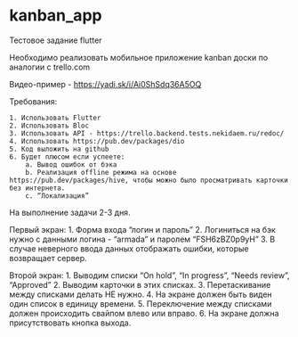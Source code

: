 # kanban_app

 Тестовое задание flutter

 Необходимо реализовать мобильное приложение kanban доски по аналогии с trello.com

 Видео-пример - https://yadi.sk/i/Ai0ShSdq36A5OQ


 Требования:

    1. Использовать Flutter
    2. Использовать Bloc
    3. Использовать API - https://trello.backend.tests.nekidaem.ru/redoc/
    4. Использовать https://pub.dev/packages/dio
    5. Код выложить на github
    6. Будет плюсом если успеете:
        a. Вывод ошибок от бэка
        b. Реализация offline режима на основе https://pub.dev/packages/hive, чтобы можно было просматривать карточки без интернета.
        c. “Локализация”


 На выполнение задачи 2-3 дня.

 Первый экран:
    1. Форма входа “логин и пароль”
    2. Логиниться на бэк нужно с данными логина - “armada”  и паролем “FSH6zBZ0p9yH”
    3. В случае неверного ввода данных отображать ошибки, которые возвращает сервер.

 Второй экран:
    1. Выводим списки “On hold”, “In progress”, “Needs review”, “Approved”
    2. Выводим карточки в этих списках.
    3. Перетаскивание между списками делать НЕ нужно.
    4. На экране должен быть виден один список в единицу времени.
    5. Переключение между списками должен происходить свайпом влево или вправо.
    6. На экране должна присутствовать кнопка выхода.
